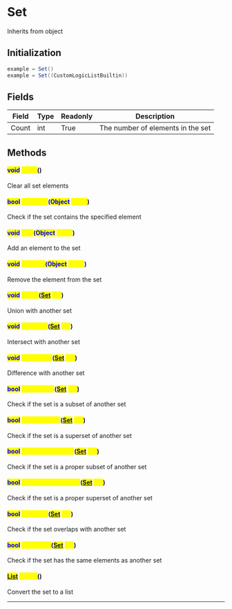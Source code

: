 # Set
Inherits from object
## Initialization
```csharp
example = Set()
example = Set((CustomLogicListBuiltin))
```
## Fields
|Field|Type|Readonly|Description|
|---|---|---|---|
|Count|int|True|The number of elements in the set|
## Methods
#### <mark style="color:blue;">void</mark> <mark style="color:yellow;">Clear</mark>()
Clear all set elements
#### <mark style="color:blue;">bool</mark> <mark style="color:yellow;">Contains</mark>(<mark style="color:blue;">Object</mark> <mark style="color:yellow;">value</mark>)
Check if the set contains the specified element
#### <mark style="color:blue;">void</mark> <mark style="color:yellow;">Add</mark>(<mark style="color:blue;">Object</mark> <mark style="color:yellow;">value</mark>)
Add an element to the set
#### <mark style="color:blue;">void</mark> <mark style="color:yellow;">Remove</mark>(<mark style="color:blue;">Object</mark> <mark style="color:yellow;">value</mark>)
Remove the element from the set
#### <mark style="color:blue;">void</mark> <mark style="color:yellow;">Union</mark>(<mark style="color:blue;">[Set](../objects/Set.md)</mark> <mark style="color:yellow;">set</mark>)
Union with another set
#### <mark style="color:blue;">void</mark> <mark style="color:yellow;">Intersect</mark>(<mark style="color:blue;">[Set](../objects/Set.md)</mark> <mark style="color:yellow;">set</mark>)
Intersect with another set
#### <mark style="color:blue;">void</mark> <mark style="color:yellow;">Difference</mark>(<mark style="color:blue;">[Set](../objects/Set.md)</mark> <mark style="color:yellow;">set</mark>)
Difference with another set
#### <mark style="color:blue;">bool</mark> <mark style="color:yellow;">IsSubsetOf</mark>(<mark style="color:blue;">[Set](../objects/Set.md)</mark> <mark style="color:yellow;">set</mark>)
Check if the set is a subset of another set
#### <mark style="color:blue;">bool</mark> <mark style="color:yellow;">IsSupersetOf</mark>(<mark style="color:blue;">[Set](../objects/Set.md)</mark> <mark style="color:yellow;">set</mark>)
Check if the set is a superset of another set
#### <mark style="color:blue;">bool</mark> <mark style="color:yellow;">IsProperSubsetOf</mark>(<mark style="color:blue;">[Set](../objects/Set.md)</mark> <mark style="color:yellow;">set</mark>)
Check if the set is a proper subset of another set
#### <mark style="color:blue;">bool</mark> <mark style="color:yellow;">IsProperSupersetOf</mark>(<mark style="color:blue;">[Set](../objects/Set.md)</mark> <mark style="color:yellow;">set</mark>)
Check if the set is a proper superset of another set
#### <mark style="color:blue;">bool</mark> <mark style="color:yellow;">Overlaps</mark>(<mark style="color:blue;">[Set](../objects/Set.md)</mark> <mark style="color:yellow;">set</mark>)
Check if the set overlaps with another set
#### <mark style="color:blue;">bool</mark> <mark style="color:yellow;">SetEquals</mark>(<mark style="color:blue;">[Set](../objects/Set.md)</mark> <mark style="color:yellow;">set</mark>)
Check if the set has the same elements as another set
#### <mark style="color:blue;">[List](../objects/List.md)</mark> <mark style="color:yellow;">ToList</mark>()
Convert the set to a list

---

